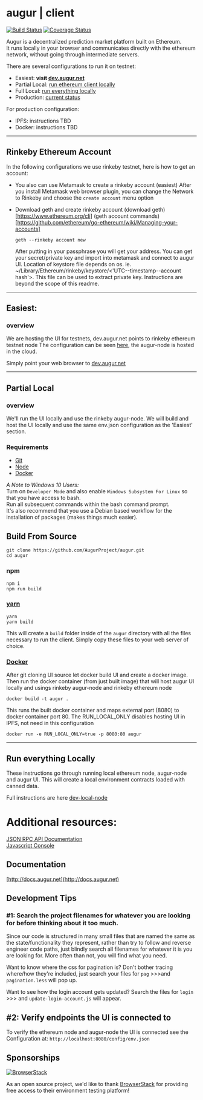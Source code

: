 # augur | client
[![Build Status](https://travis-ci.org/AugurProject/augur.svg?branch=seadragon)](https://travis-ci.org/AugurProject/augur)
[![Coverage Status](https://coveralls.io/repos/github/AugurProject/augur/badge.svg?branch=seadragon)](https://coveralls.io/github/AugurProject/augur?branch=seadragon)

Augur is a decentralized prediction market platform built on Ethereum.  
It runs locally in your browser and communicates directly with the ethereum network, without going through intermediate servers.

There are several configurations to run it on testnet:

* Easiest: **visit [dev.augur.net](http://dev.augur.net)**  
* Partial Local: [run ethereum client locally](#eth_local)
* Full Local: [run everything locally](#totally_local)
* Production: [current status](https://github.com/AugurProject/augur/blob/seadragon/docs/production.md)

For production configuration:

* IPFS: instructions TBD
* Docker: instructions TBD


***

## Rinkeby Ethereum Account

In the following configurations we use rinkeby testnet, here is how to get an account:

* You also can use Metamask to create a rinkeby account (easiest)
  After you install Metamask web browser plugin, you can change the Network to Rinkeby and choose the `create account` menu option

* Download geth and create rinkeby account
  (download geth)[https://www.ethereum.org/cli]
  (geth account commands)[https://github.com/ethereum/go-ethereum/wiki/Managing-your-accounts]
  ```
  geth --rinkeby account new
  ```
  After putting in your passphrase you will get your address. You can get your secret/private key and import into metamask and connect to augur UI. Location of keystore file depends on os. ie. ~/Library/Ethereum/rinkeby/keystore/<'UTC--timestamp--account hash'>. This file can be used to extract private key. Instructions are beyond the scope of this readme.

***

## Easiest:

### overview

We are hosting the UI for testnets, dev.augur.net points to rinkeby ethereum testnet node
The configuration can be seen [here](https://dev.augur.net/config/env.json), the augur-node is hosted in the cloud.

Simply point your web browser to  [dev.augur.net](http://dev.augur.net)

***

## Partial Local <a name="eth_local"></a>

### overview
We'll run the UI locally and use the rinkeby augur-node. We will build and host the UI locally and use the same env.json configuration as the 'Easiest' section.

### Requirements
* [Git](https://git-scm.com/) 
* [Node](https://nodejs.org/)
* [Docker](https://www.docker.com/) 

*A Note to Windows 10 Users:*  
Turn on `Developer Mode` and also enable `Windows Subsystem For Linux` so that you have access to bash.  
Run all subsequent commands within the bash command prompt.  
It's also recommend that you use a Debian based workflow for the installation of packages (makes things much easier).

## Build From Source

```
git clone https://github.com/AugurProject/augur.git
cd augur
```

### npm
```
npm i
npm run build
```

### [yarn](https://yarnpkg.com/)
```
yarn
yarn build
```

This will create a `build` folder inside of the `augur` directory with all the files necessary to run the client.
Simply copy these files to your web server of choice.


### [Docker](https://www.docker.com/)
After git cloning UI source let docker build UI and create a docker image. Then run the docker container (from just built image) that will host augur UI locally and usings rinkeby augur-node and rinkeby ethereum node
```
docker build -t augur .
```
This runs the built docker container and maps external port (8080) to docker container port 80. The RUN_LOCAL_ONLY disables hosting UI in IPFS, not need in this configuration
```
docker run -e RUN_LOCAL_ONLY=true -p 8080:80 augur
```

*** 

## Run everything Locally <a name="totally_local"></a>
These instructions go through running local ethereum node, augur-node and augur UI. This will create a local environment contracts loaded with canned data.

Full instructions are here [dev-local-node](https://github.com/AugurProject/augur/blob/seadragon/docs/dev-local-node.md)






# Additional resources:  
[JSON RPC API Documentation](https://github.com/ethereum/wiki/wiki/JSON-RPC)  
[Javascript Console](https://github.com/ethereum/go-ethereum/wiki/JavaScript-Console#web3)  


## Documentation

[http://docs.augur.net](http://docs.augur.net)


## Development Tips

### #1: Search the project filenames for whatever you are looking for before thinking about it too much.

Since our code is structured in many small files that are named the same as the state/functionality they represent, rather than try to follow and reverse engineer code paths, just blindly search all filenames for whatever it is you are looking for. More often than not, you will find what you need.

Want to know where the css for pagination is? Don't bother tracing where/how they're included, just search your files for `pag` >>>and `pagination.less` will pop up.

Want to see how the login account gets updated? Search the files for `login` >>> and `update-login-account.js` will appear.


## #2: Verify endpoints the UI is connected to

To verify the ethereum node and augur-node the UI is connected see the Configuration at:  `http://localhost:8080/config/env.json`




## Sponsorships

[![BrowserStack](/src/assets/images/browser-stack.png?raw=true "BrowserStack")](https://www.browserstack.com/)

As an open source project, we'd like to thank [BrowserStack](https://www.browserstack.com/) for providing free access to their environment testing platform!
